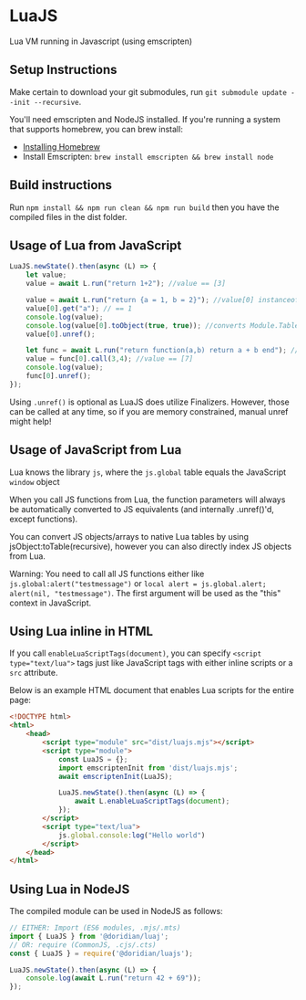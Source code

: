 LuaJS
=====

Lua VM running in Javascript (using emscripten)

Setup Instructions
------------------

Make certain to download your git submodules, run `git submodule update --init --recursive`.

You'll need emscripten and NodeJS installed. If you're running a system that supports homebrew, you can brew install:
* [Installing Homebrew](https://docs.brew.sh/Installation)
* Install Emscripten: `brew install emscripten && brew install node`

Build instructions
------------------

Run `npm install && npm run clean && npm run build` then you have the compiled files in the dist folder.

Usage of Lua from JavaScript
----------------------------

```javascript
LuaJS.newState().then(async (L) => {
    let value;
    value = await L.run("return 1+2"); //value == [3]

    value = await L.run("return {a = 1, b = 2}"); //value[0] instanceof Module.Table, value[0] instanceof Module.Reference
    value[0].get("a"); // == 1
    console.log(value);
    console.log(value[0].toObject(true, true)); //converts Module.Table to JavaScript object (will drop all other Module.Reference-s if unrefAll == true)
    value[0].unref();

    let func = await L.run("return function(a,b) return a + b end"); //func[0] instanceof Module.Function, func[0] instanceof Module.Reference
    value = func[0].call(3,4); //value == [7]
    console.log(value);
    func[0].unref();
});
```

Using `.unref()` is optional as LuaJS does utilize Finalizers. However, those can be called at any time, so if you are memory constrained, manual unref might help!

Usage of JavaScript from Lua
----------------------------
Lua knows the library `js`, where the `js.global` table equals the JavaScript `window` object

When you call JS functions from Lua, the function parameters will always be automatically converted to JS equivalents (and internally .unref()'d, except functions).

You can convert JS objects/arrays to native Lua tables by using jsObject:toTable(recursive), however you can also directly index JS objects from Lua.

Warning: You need to call all JS functions either like `js.global:alert("testmessage")` or `local alert = js.global.alert; alert(nil, "testmessage")`. The first argument will be used as the "this" context in JavaScript.

Using Lua inline in HTML
------------------------

If you call `enableLuaScriptTags(document)`, you can specify `<script type="text/lua">` tags just like JavaScript tags with either inline scripts or a `src` attribute.

Below is an example HTML document that enables Lua scripts for the entire page:

```html
<!DOCTYPE html>
<html>
    <head>
        <script type="module" src="dist/luajs.mjs"></script>
        <script type="module">
            const LuaJS = {};
            import emscriptenInit from 'dist/luajs.mjs';
            await emscriptenInit(LuaJS);

            LuaJS.newState().then(async (L) => {
                await L.enableLuaScriptTags(document);
            });
        </script>
        <script type="text/lua">
            js.global.console:log("Hello world")
        </script>
    </head>
</html>
```

Using Lua in NodeJS
-------------------

The compiled module can be used in NodeJS as follows:

```js
// EITHER: Import (ES6 modules, .mjs/.mts)
import { LuaJS } from '@doridian/luaj';
// OR: require (CommonJS, .cjs/.cts)
const { LuaJS } = require('@doridian/luajs');

LuaJS.newState().then(async (L) => {
    console.log(await L.run("return 42 + 69"));
});
```
